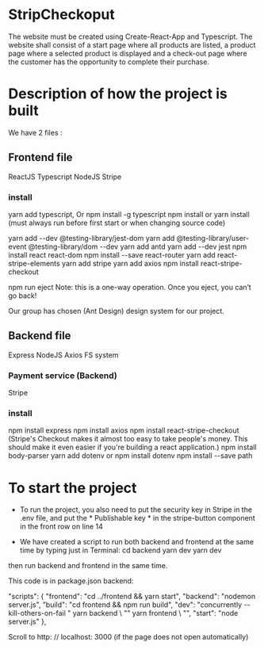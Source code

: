 # StripCheckoput

The website must be created using Create-React-App and Typescript. The website shall consist of a start page where all products are listed, a product page where a selected product is displayed and a check-out page where the customer has the opportunity to complete their purchase.


# Description of how the project is built
We have 2 files :
## Frontend file

ReactJS
Typescript
NodeJS
Stripe

### install
yarn add typescript, Or npm install -g typescript
npm install or yarn install (must always run before first start or when changing source code)

yarn add --dev @testing-library/jest-dom
yarn add @testing-library/user-event @testing-library/dom --dev
yarn add antd
yarn add --dev jest
npm install react react-dom
npm install --save react-router
yarn add react-stripe-elements
yarn add stripe
yarn add axios
npm install react-stripe-checkout


npm run eject
Note: this is a one-way operation. Once you eject, you can’t go back!

Our group has chosen (Ant Design) design system for our project.

## Backend file

Express
NodeJS
Axios 
FS system

### Payment service (Backend)

Stripe

### install
npm install express
npm install axios
npm install react-stripe-checkout (Stripe's Checkout makes it almost too easy to take people's money. This should make it even easier if you're building a react application.)
npm install body-parser
yarn add dotenv or npm install dotenv
npm install --save path


# To start the project

- To run the project, you also need to put the security key in Stripe in the .env file, and put the * Publishable key * in the stripe-button component in the front row on line 14



- We have created a script to run both backend and frontend at the same time by typing just in Terminal: 
cd backend
yarn dev
yarn dev 

then run backend and frontend in the same time.

This code is in package.json backend:

"scripts": {
"frontend": "cd ../frontend && yarn start",
"backend": "nodemon server.js",
"build": "cd frontend && npm run build",
"dev": "concurrently --kill-others-on-fail \" yarn backend \ "\" yarn frontend \ "",
"start": "node server.js"
 },

 

Scroll to http: // localhost: 3000 (if the page does not open automatically)


